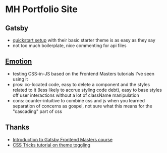 # MH Portfolio Site

## Gatsby
- [quickstart setup](https://www.gatsbyjs.org/docs/quick-start/) with their basic starter theme is as easy as they say
- not too much boilerplate, nice commenting for api files

## [Emotion](https://emotion.sh/docs/introduction)
- testing CSS-in-JS based on the Frontend Masters tutorials I've seen using it
- pros: co-located code, easy to delete a component and the styles related to it (less likely to accrue styling code debt), easy to base styles off user interactions without a lot of className manipulation
- cons: counter-intuitive to combine css and js when you learned separation of concerns as gospel, not sure what this means for the "cascading" part of css

## Thanks
- [Introduction to Gatsby Frontend Masters course](https://frontendmasters.com/courses/gatsby/)
- [CSS Tricks tutorial on theme toggling](https://css-tricks.com/a-dark-mode-toggle-with-react-and-themeprovider/)